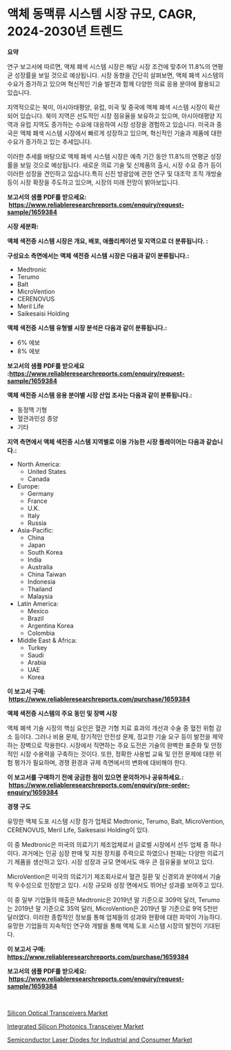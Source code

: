 <p><h1>액체 동맥류 시스템 시장 규모, CAGR, 2024-2030년 트렌드</h1></p><p><strong>요약</strong></p>
<p><p>연구 보고서에 따르면, 액체 폐색 시스템 시장은 해당 시장 조건에 맞추어 11.8%의 연평균 성장률을 보일 것으로 예상됩니다. 시장 동향을 간단히 살펴보면, 액체 폐색 시스템의 수요가 증가하고 있으며 혁신적인 기술 발전과 함께 다양한 의료 응용 분야에 활용되고 있습니다.</p><p>지역적으로는 북미, 아시아태평양, 유럽, 미국 및 중국에 액체 폐색 시스템 시장이 확산되어 있습니다. 북미 지역은 선도적인 시장 점유율을 보유하고 있으며, 아시아태평양 지역과 유럽 지역도 증가하는 수요에 대응하여 시장 성장을 경험하고 있습니다. 미국과 중국은 액체 폐색 시스템 시장에서 빠르게 성장하고 있으며, 혁신적인 기술과 제품에 대한 수요가 증가하고 있는 추세입니다.</p><p>이러한 추세를 바탕으로 액체 폐색 시스템 시장은 예측 기간 동안 11.8%의 연평균 성장률을 보일 것으로 예상됩니다. 새로운 의료 기술 및 신제품의 출시, 시장 수요 증가 등이 이러한 성장을 견인하고 있습니다.특히 신진 방광암에 관한 연구 및 대조막 조직 개방술 등이 시장 확장을 주도하고 있으며, 시장의 미래 전망이 밝아보입니다.</p></p>
<p><strong>보고서의 샘플 PDF를 받으세요: &nbsp;<a href="https://www.reliableresearchreports.com/enquiry/request-sample/1659384">https://www.reliableresearchreports.com/enquiry/request-sample/1659384</a></strong></p>
<p><strong>시장 세분화:</strong></p>
<p><strong> 액체 색전증 시스템 시장은 개요, 배포, 애플리케이션 및 지역으로 더 분류됩니다. :</strong></p>
<p><strong>구성요소 측면에서는 액체 색전증 시스템 시장은 다음과 같이 분류됩니다.:</strong></p>
<p><ul><li>Medtronic</li><li>Terumo</li><li>Balt</li><li>MicroVention</li><li>CERENOVUS</li><li>Meril Life</li><li>Saikesaisi Holding</li></ul></p>
<p><strong> 액체 색전증 시스템 유형별 시장 분석은 다음과 같이 분류됩니다.:</strong></p>
<p><ul><li>6% 에보</li><li>8% 에보</li></ul></p>
<p><strong>보고서의 샘플 PDF를 받으세요 :<a href="https://www.reliableresearchreports.com/enquiry/request-sample/1659384">https://www.reliableresearchreports.com/enquiry/request-sample/1659384</a></strong></p>
<p><strong> 액체 색전증 시스템 응용 분야별 시장 산업 조사는 다음과 같이 분류됩니다.:</strong></p>
<p><ul><li>동정맥 기형</li><li>혈관과민성 종양</li><li>기타</li></ul></p>
<p><strong>지역 측면에서 액체 색전증 시스템 지역별로 이용 가능한 시장 플레이어는 다음과 같습니다.:</strong></p>
<p><ul>
    <li>
        North America:
        <ul>
            <li>United States</li>
            <li>Canada</li>
        </ul>
    </li>
    <li>
        Europe:
        <ul>
            <li>Germany</li>
            <li>France</li>
            <li>U.K.</li>
            <li>Italy</li>
            <li>Russia</li>
        </ul>
    </li>
    <li>
        Asia-Pacific:
        <ul>
            <li>China</li>
            <li>Japan</li>
            <li>South Korea</li>
            <li>India</li>
            <li>Australia</li>
            <li>China Taiwan</li>
            <li>Indonesia</li>
            <li>Thailand</li>
            <li>Malaysia</li>
        </ul>
    </li>
    <li>
        Latin America:
        <ul>
            <li>Mexico</li>
            <li>Brazil</li>
            <li>Argentina Korea</li>
            <li>Colombia</li>
        </ul>
    </li>
    <li>
        Middle East & Africa:
        <ul>
            <li>Turkey</li>
            <li>Saudi</li>
            <li>Arabia</li>
            <li>UAE</li>
            <li>Korea</li>
        </ul>
    </li>
    </ul></p>
<p><strong>이 보고서 구매: &nbsp;<a href="https://www.reliableresearchreports.com/purchase/1659384">https://www.reliableresearchreports.com/purchase/1659384</a></strong></p>
<p><strong>액체 색전증 시스템의 주요 동인 및 장벽 시장</strong></p>
<p><p>액체 폐색 기술 시장의 핵심 요인은 혈관 기형 치료 효과의 개선과 수술 중 혈전 위험 감소 등이다. 그러나 비용 문제, 장기적인 안전성 문제, 정교한 기술 요구 등이 발전을 제약하는 장벽으로 작용한다. 시장에서 직면하는 주요 도전은 기술의 완벽한 표준화 및 안정적인 시장 수용력을 구축하는 것이다. 또한, 정확한 사용법 교육 및 안전 문제에 대한 위험 평가가 필요하며, 경쟁 환경과 규제 측면에서의 변화에 대비해야 한다.</p></p>
<p><strong>이 보고서를 구매하기 전에 궁금한 점이 있으면 문의하거나 공유하세요.: &nbsp;<a href="https://www.reliableresearchreports.com/enquiry/pre-order-enquiry/1659384">https://www.reliableresearchreports.com/enquiry/pre-order-enquiry/1659384</a></strong></p>
<p><strong>경쟁 구도</strong></p>
<p><p>유망한 액체 도포 시스템 시장 참가 업체로 Medtronic, Terumo, Balt, MicroVention, CERENOVUS, Meril Life, Saikesaisi Holding이 있다. </p><p>이 중 Medtronic은 미국의 의료기기 제조업체로서 글로벌 시장에서 선두 업체 중 하나이다. 과거에는 인공 심장 판매 및 지원 장치를 주력으로 하였으나 현재는 다양한 의료기기 제품을 생산하고 있다. 시장 성장과 규모 면에서도 매우 큰 점유율을 보이고 있다.</p><p>MicroVention은 미국의 의료기기 제조회사로서 혈관 질환 및 신경외과 분야에서 기술적 우수성으로 인정받고 있다. 시장 규모와 성장 면에서도 뛰어난 성과를 보여주고 있다.</p><p>이 중 일부 기업들의 매출은 Medtronic은 2019년 말 기준으로 309억 달러, Terumo는 2019년 말 기준으로 35억 달러, MicroVention은 2019년 말 기준으로 9억 5천만 달러였다. 이러한 종합적인 정보를 통해 업체들의 성과와 현황에 대한 파악이 가능하다. 유망한 기업들의 지속적인 연구와 개발을 통해 액체 도포 시스템 시장의 발전이 기대된다.</p></p>
<p><strong>이 보고서 구매: &nbsp; <a href="https://www.reliableresearchreports.com/purchase/1659384">https://www.reliableresearchreports.com/purchase/1659384</a></strong></p>
<p><strong>보고서의 샘플 PDF를 받으세요: &nbsp;<a href="https://www.reliableresearchreports.com/enquiry/request-sample/1659384">https://www.reliableresearchreports.com/enquiry/request-sample/1659384</a></strong><strong></strong></p>
<p>&nbsp;</p>
<p><p><a href="https://github.com/seekum/Market-Research-Report-List-2/blob/main/silicon-optical-transceivers-market.md">Silicon Optical Transceivers Market</a></p><p><a href="https://github.com/nancykennedykellievqfqt2/Market-Research-Report-List-1/blob/main/integrated-silicon-photonics-transceiver-market.md">Integrated Silicon Photonics Transceiver Market</a></p><p><a href="https://github.com/timeliteaut/Market-Research-Report-List-2/blob/main/semiconductor-laser-diodes-for-industrial-and-consumer-market.md">Semiconductor Laser Diodes for Industrial and Consumer Market</a></p></p>